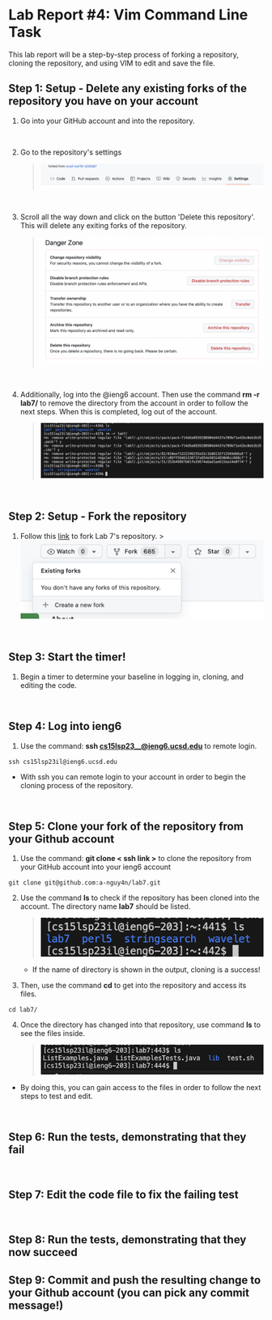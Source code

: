 # Lab Report #4: Vim Command Line Task 
This lab report will be a step-by-step process of forking a repository, cloning the repository, 
and using VIM to edit and save the file. 

## Step 1: Setup - Delete any existing forks of the repository you have on your account
  
  1) Go into your GitHub account and into the repository.
  <br>
   
   
  2) Go to the repository's settings 
     >![Image](GitSettings.png)
  <br>
  
  
  3) Scroll all the way down and click on the button 'Delete this repository'. 
     This will delete any exiting forks of the repository. 
     >![Image](DeleteRepos..png)
  <br>
  
  
  4) Additionally, log into the @ieng6 account. Then use the command **rm -r lab7/** to remove the directory
     from the account in order to follow the next steps. When this is completed, log out of the account.  
     >![Image](RemoveLab7.png)
<br>


## Step 2: Setup - Fork the repository

  1) Follow this [link](https://github.com/ucsd-cse15l-s23/lab7) to fork Lab 7's repository. 
    >![Image](Forking7.png)
<br>


## Step 3: Start the timer!

  1) Begin a timer to determine your baseline in logging in, cloning, and editing the code. 
<br>


## Step 4: Log into ieng6

  1) Use the command: **ssh cs15lsp23__@ieng6.ucsd.edu** to remote login. 
  ```
  ssh cs15lsp23il@ieng6.ucsd.edu
  ```
  
  - With ssh you can remote login to your account in order to begin the cloning process of the repository.
    

<br>


## Step 5: Clone your fork of the repository from your Github account
1) Use the command: **git clone < ssh link >** to clone the repository from your GitHub account into your ieng6 account
  ```
  git clone git@github.com:a-nguy4n/lab7.git
  ```
2) Use the command **ls** to check if the repository has been cloned into the account. The directory name **lab7** should be listed. 
   >![Image](Lab7Check.png)
   
   - If the name of directory is shown in the output, cloning is a success!


3) Then, use the command **cd** to get into the repository and access its files. 
  ```
  cd lab7/
  ```

4) Once the directory has changed into that repository, use command **ls** to see the files inside. 
   >![Image](Lab7LS.png)

  - By doing this, you can gain access to the files in order to follow the next steps to test and edit. 

<br>


## Step 6: Run the tests, demonstrating that they fail

<br>


## Step 7: Edit the code file to fix the failing test

<br>


## Step 8: Run the tests, demonstrating that they now succeed


## Step 9: Commit and push the resulting change to your Github account (you can pick any commit message!)

